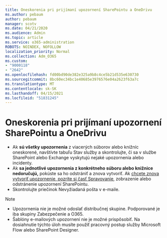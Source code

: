 ```yaml
---
title: Oneskorenia pri prijímaní upozornení SharePointu a OneDrivu
ms.author: pebaum
author: pebaum
manager: scotv
ms.date: 04/21/2020
ms.audience: Admin
ms.topic: article
ms.service: o365-administration
ROBOTS: NOINDEX, NOFOLLOW
localization_priority: Normal
ms.collection: Adm_O365
ms.custom:
- "9000118"
- "2642"
ms.openlocfilehash: fd00bd90de382e325a9b8c4ce5b21d535e630730
ms.sourcegitcommit: 8bc60ec34bc1e40685e3976576e04a2623f63a7c
ms.translationtype: MT
ms.contentlocale: sk-SK
ms.lasthandoff: 04/15/2021
ms.locfileid: "51831245"
---
```

# <a name="delays-in-receiving-sharepoint-and-onedrive-alerts"></a>Oneskorenia pri prijímaní upozornení SharePointu a OneDrivu

- Ak **sú všetky upozornenia** z viacerých súborov [](https://portal.office.com/adminportal/home?ref=/servicehealth) alebo knižníc oneskorené, navštívte tabuľu Stav služby a skontrolujte, či sa v službe SharePoint alebo Exchange vyskytujú nejaké upozornenia alebo incidenty.
- Ak **sa jednotlivé upozornenia z konkrétneho súboru alebo knižnice nedoručujú,** pokúste sa ho odstrániť a znova vytvoriť. Ak [chcete znova vytvoriť upozornenie, pozrite si časť Spravovanie,](https://support.microsoft.com/office/99dfb19c-9a90-4a8c-aba1-aa8c8afb0de2) zobrazenie alebo odstránenie upozornení SharePointu.
- Skontrolujte priečinok Nevyžiadaná pošta v e-maile.

> [!NOTE]
> - Upozornenia nie je možné odoslať distribučnej skupine. Podporované je iba skupiny Zabezpečenie a O365.
> - Šablóny e-mailových upozornení nie je možné prispôsobiť. Na dosiahnutie týchto úloh musíte použiť pracovný postup služby Microsoft Flow alebo SharePoint Designer.
